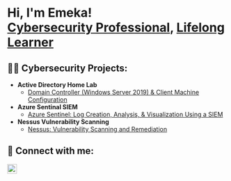 <h1>Hi, I'm Emeka! <br/><a href="https://github.com/emeka789">Cybersecurity Professional</a>, <a href="https://www.linkedin.com/in/emeka-chikwekwem-47106b185/">Lifelong Learner</a></h1>

<h2>👨‍💻 Cybersecurity Projects:</h2>

- <b>Active Directory Home Lab </b>
  - [Domain Controller (Windows Server 2019) & Client Machine Configuration](https://github.com/emeka789/ActiveDirectoryHL/tree/main)
- <b>Azure Sentinal SIEM </b>
  - [Azure Sentinel: Log Creation, Analysis, & Visualization Using a SIEM](https://github.com/emeka789/SiemLab/tree/main)
- <b>Nessus Vulnerability Scanning </b>
  - [Nessus: Vulnerability Scanning and Remediation](https://github.com/emeka789/Nessus/tree/main)


<h2> 🤳 Connect with me:</h2>

[<img align="left" alt="EmekaChikwekwem | LinkedIn" width="22px" src="https://cdn.jsdelivr.net/npm/simple-icons@v3/icons/linkedin.svg" />][linkedin]

[linkedin]: https://www.linkedin.com/in/emeka-chikwekwem-47106b185/
